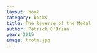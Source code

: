 ```yaml
---
layout: book
category: books
title: The Reverse of the Medal
author: Patrick O'Brian
year: 2015
image: trotm.jpg
---
```

